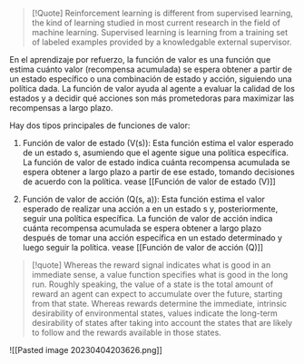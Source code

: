 > [!Quote]
Reinforcement learning is different from supervised learning, the kind of learning studied in most current research in the field of machine learning. Supervised learning is learning from a training set of labeled examples provided by a knowledgable external supervisor.

En el aprendizaje por refuerzo, la función de valor es una función que estima cuánto valor (recompensa acumulada) se espera obtener a partir de un estado específico o una combinación de estado y acción, siguiendo una política dada. La función de valor ayuda al agente a evaluar la calidad de los estados y a decidir qué acciones son más prometedoras para maximizar las recompensas a largo plazo.

Hay dos tipos principales de funciones de valor:

1.  Función de valor de estado (V(s)): Esta función estima el valor esperado de un estado s, asumiendo que el agente sigue una política específica. La función de valor de estado indica cuánta recompensa acumulada se espera obtener a largo plazo a partir de ese estado, tomando decisiones de acuerdo con la política. vease [[Función de valor de estado (V)]]

2.  Función de valor de acción (Q(s, a)): Esta función estima el valor esperado de realizar una acción a en un estado s y, posteriormente, seguir una política específica. La función de valor de acción indica cuánta recompensa acumulada se espera obtener a largo plazo después de tomar una acción específica en un estado determinado y luego seguir la política. vease [[Función de valor de acción (Q)]]

> [!quote]
> Whereas the reward signal indicates what is good in an immediate sense, a value function specifies what is good in the long run. Roughly speaking, the value of a state is the total amount of reward an agent can expect to accumulate over the future, starting from that state. Whereas rewards determine the immediate, intrinsic desirability of environmental states, values indicate the long-term desirability of states after taking into account the states that are likely to follow and the rewards available in those states.


![[Pasted image 20230404203626.png]]

